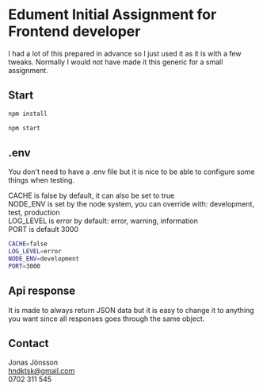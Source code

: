 # Edument Initial Assignment for Frontend developer

I had a lot of this prepared in advance so I just used it as it is with a few tweaks. Normally I would not have made it this generic for a small assignment.

## Start

```bash
npm install
```

```bash
npm start
```

## .env

You don't need to have a .env file but it is nice to be able to configure some things when testing.

CACHE is false by default, it can also be set to true  
NODE_ENV is set by the node system, you can override with: development, test, production  
LOG_LEVEL is error by default: error, warning, information  
PORT is default 3000

```bash
CACHE=false
LOG_LEVEL=error
NODE_ENV=development
PORT=3000
```

## Api response

It is made to always return JSON data but it is easy to change it to anything you want since all responses goes through the same object.

## Contact

Jonas Jönsson  
hndktsk@gmail.com  
0702 311 545

